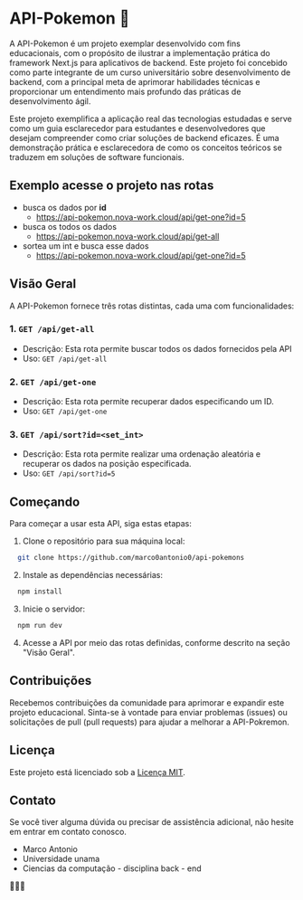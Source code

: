 # API-Pokemon 🚀

A API-Pokemon é um projeto exemplar desenvolvido com fins educacionais, com o propósito de ilustrar a implementação prática do framework Next.js para aplicativos de backend. Este projeto foi concebido como parte integrante de um curso universitário sobre desenvolvimento de backend, com a principal meta de aprimorar habilidades técnicas e proporcionar um entendimento mais profundo das práticas de desenvolvimento ágil.

Este projeto exemplifica a aplicação real das tecnologias estudadas e serve como um guia esclarecedor para estudantes e desenvolvedores que desejam compreender como criar soluções de backend eficazes. É uma demonstração prática e esclarecedora de como os conceitos teóricos se traduzem em soluções de software funcionais.

## Exemplo acesse o projeto nas rotas

- busca os dados por **id**
  - https://api-pokemon.nova-work.cloud/api/get-one?id=5
- busca os todos os dados
  - https://api-pokemon.nova-work.cloud/api/get-all
- sortea um int e busca esse dados
  - https://api-pokemon.nova-work.cloud/api/get-one?id=5

## Visão Geral

A API-Pokemon fornece três rotas distintas, cada uma com funcionalidades:

### 1. `GET /api/get-all`

- Descrição: Esta rota permite buscar todos os dados fornecidos pela API
- Uso: `GET /api/get-all`

### 2. `GET /api/get-one`

- Descrição: Esta rota permite recuperar dados especificando um ID.
- Uso: `GET /api/get-one`

### 3. `GET /api/sort?id=<set_int>`

- Descrição: Esta rota permite realizar uma ordenação aleatória e recuperar os dados na posição especificada.
- Uso: `GET /api/sort?id=5`

## Começando

Para começar a usar esta API, siga estas etapas:

1. Clone o repositório para sua máquina local:

```bash
  git clone https://github.com/marco0antonio0/api-pokemons
```

2. Instale as dependências necessárias:

```bash
  npm install
```

3. Inicie o servidor:

```bash
  npm run dev
```

4. Acesse a API por meio das rotas definidas, conforme descrito na seção "Visão Geral".

## Contribuições

Recebemos contribuições da comunidade para aprimorar e expandir este projeto educacional. Sinta-se à vontade para enviar problemas (issues) ou solicitações de pull (pull requests) para ajudar a melhorar a API-Pokremon.

## Licença

Este projeto está licenciado sob a [Licença MIT](LICENSE.md).

## Contato

Se você tiver alguma dúvida ou precisar de assistência adicional, não hesite em entrar em contato conosco.

- Marco Antonio
- Universidade unama
- Ciencias da computação - disciplina back - end

🚀🚀🚀
